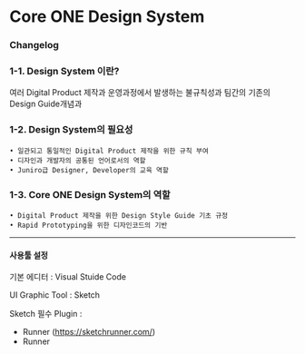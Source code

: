 Core ONE Design System
======================

### Changelog

### 1-1. Design System 이란?
여러 Digital Product 제작과 운영과정에서 발생하는 불규칙성과 팀간의 기존의 Design Guide개념과

### 1-2. Design System의 필요성
	• 일관되고 통일적인 Digital Product 제작을 위한 규칙 부여
    • 디자인과 개발자의 공통된 언어로서의 역할
    • Juniro급 Designer, Developer의 교육 역할  

### 1-3. Core ONE Design System의 역할
	• Digital Product 제작을 위한 Design Style Guide 기초 규정
    • Rapid Prototyping을 위한 디자인코드의 기반

****


#### 사용툴 설정
기본 에디터 : Visual Stuide Code

UI Graphic Tool : Sketch 

Sketch 필수 Plugin :  
* Runner (https://sketchrunner.com/)  
* Runner
